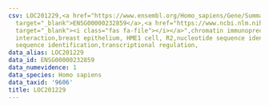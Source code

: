 ```yaml
---
csv: LOC201229,<a href="https://www.ensembl.org/Homo_sapiens/Gene/Summary?db=core;g=ENSG00000232859"
  target="_blank">ENSG00000232859</a>,<a href="https://www.ncbi.nlm.nih.gov/pubmed/22863008"
  target="_blank"><i class="fas fa-file"></i></a>",chromatin immunoprecipitation assay,direct
  interaction,breast epithelium, HME1 cell, R2,nucleotide sequence identification,nucleotide
  sequence identification,transcriptional regulation,
data_alias: LOC201229
data_id: ENSG00000232859
data_numevidence: 1
data_species: Homo sapiens
data_taxid: '9606'
title: LOC201229
---
```

